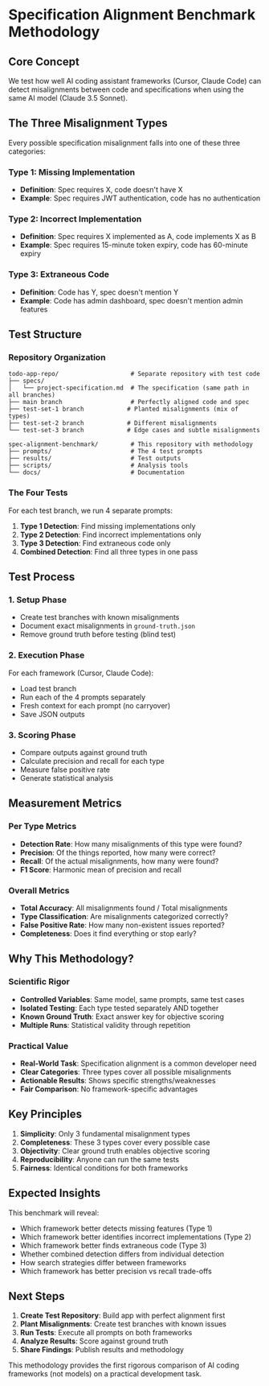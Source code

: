 # Specification Alignment Benchmark Methodology

## Core Concept

We test how well AI coding assistant frameworks (Cursor, Claude Code) can detect misalignments between code and specifications when using the same AI model (Claude 3.5 Sonnet).

## The Three Misalignment Types

Every possible specification misalignment falls into one of these three categories:

### Type 1: Missing Implementation
- **Definition**: Spec requires X, code doesn't have X
- **Example**: Spec requires JWT authentication, code has no authentication

### Type 2: Incorrect Implementation  
- **Definition**: Spec requires X implemented as A, code implements X as B
- **Example**: Spec requires 15-minute token expiry, code has 60-minute expiry

### Type 3: Extraneous Code
- **Definition**: Code has Y, spec doesn't mention Y
- **Example**: Code has admin dashboard, spec doesn't mention admin features

## Test Structure

### Repository Organization

```
todo-app-repo/                    # Separate repository with test code
├── specs/
│   └── project-specification.md  # The specification (same path in all branches)
├── main branch                   # Perfectly aligned code and spec
├── test-set-1 branch            # Planted misalignments (mix of types)
├── test-set-2 branch            # Different misalignments
└── test-set-3 branch            # Edge cases and subtle misalignments

spec-alignment-benchmark/         # This repository with methodology
├── prompts/                      # The 4 test prompts
├── results/                      # Test outputs
├── scripts/                      # Analysis tools
└── docs/                         # Documentation
```

### The Four Tests

For each test branch, we run 4 separate prompts:

1. **Type 1 Detection**: Find missing implementations only
2. **Type 2 Detection**: Find incorrect implementations only
3. **Type 3 Detection**: Find extraneous code only
4. **Combined Detection**: Find all three types in one pass

## Test Process

### 1. Setup Phase
- Create test branches with known misalignments
- Document exact misalignments in `ground-truth.json`
- Remove ground truth before testing (blind test)

### 2. Execution Phase
For each framework (Cursor, Claude Code):
- Load test branch
- Run each of the 4 prompts separately
- Fresh context for each prompt (no carryover)
- Save JSON outputs

### 3. Scoring Phase
- Compare outputs against ground truth
- Calculate precision and recall for each type
- Measure false positive rate
- Generate statistical analysis

## Measurement Metrics

### Per Type Metrics
- **Detection Rate**: How many misalignments of this type were found?
- **Precision**: Of the things reported, how many were correct?
- **Recall**: Of the actual misalignments, how many were found?
- **F1 Score**: Harmonic mean of precision and recall

### Overall Metrics
- **Total Accuracy**: All misalignments found / Total misalignments
- **Type Classification**: Are misalignments categorized correctly?
- **False Positive Rate**: How many non-existent issues reported?
- **Completeness**: Does it find everything or stop early?

## Why This Methodology?

### Scientific Rigor
- **Controlled Variables**: Same model, same prompts, same test cases
- **Isolated Testing**: Each type tested separately AND together
- **Known Ground Truth**: Exact answer key for objective scoring
- **Multiple Runs**: Statistical validity through repetition

### Practical Value
- **Real-World Task**: Specification alignment is a common developer need
- **Clear Categories**: Three types cover all possible misalignments
- **Actionable Results**: Shows specific strengths/weaknesses
- **Fair Comparison**: No framework-specific advantages

## Key Principles

1. **Simplicity**: Only 3 fundamental misalignment types
2. **Completeness**: These 3 types cover every possible case
3. **Objectivity**: Clear ground truth enables objective scoring
4. **Reproducibility**: Anyone can run the same tests
5. **Fairness**: Identical conditions for both frameworks

## Expected Insights

This benchmark will reveal:
- Which framework better detects missing features (Type 1)
- Which framework better identifies incorrect implementations (Type 2)
- Which framework better finds extraneous code (Type 3)
- Whether combined detection differs from individual detection
- How search strategies differ between frameworks
- Which framework has better precision vs recall trade-offs

## Next Steps

1. **Create Test Repository**: Build app with perfect alignment first
2. **Plant Misalignments**: Create test branches with known issues
3. **Run Tests**: Execute all prompts on both frameworks
4. **Analyze Results**: Score against ground truth
5. **Share Findings**: Publish results and methodology

This methodology provides the first rigorous comparison of AI coding frameworks (not models) on a practical development task.
